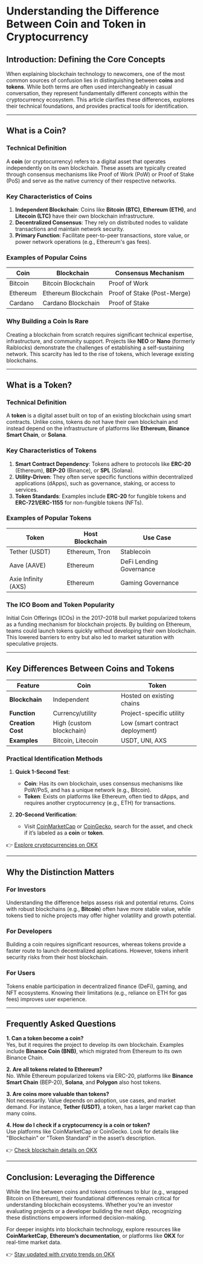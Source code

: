 # Understanding the Difference Between Coin and Token in Cryptocurrency  

## Introduction: Defining the Core Concepts  
When explaining blockchain technology to newcomers, one of the most common sources of confusion lies in distinguishing between **coins** and **tokens**. While both terms are often used interchangeably in casual conversation, they represent fundamentally different concepts within the cryptocurrency ecosystem. This article clarifies these differences, explores their technical foundations, and provides practical tools for identification.  

---

## What is a Coin?  

### Technical Definition  
A **coin** (or cryptocurrency) refers to a digital asset that operates independently on its own blockchain. These assets are typically created through consensus mechanisms like Proof of Work (PoW) or Proof of Stake (PoS) and serve as the native currency of their respective networks.  

### Key Characteristics of Coins  
1. **Independent Blockchain**: Coins like **Bitcoin (BTC)**, **Ethereum (ETH)**, and **Litecoin (LTC)** have their own blockchain infrastructure.  
2. **Decentralized Consensus**: They rely on distributed nodes to validate transactions and maintain network security.  
3. **Primary Function**: Facilitate peer-to-peer transactions, store value, or power network operations (e.g., Ethereum's gas fees).  

### Examples of Popular Coins  
| Coin | Blockchain | Consensus Mechanism |  
|------|------------|---------------------|  
| Bitcoin | Bitcoin Blockchain | Proof of Work |  
| Ethereum | Ethereum Blockchain | Proof of Stake (Post-Merge) |  
| Cardano | Cardano Blockchain | Proof of Stake |  

### Why Building a Coin Is Rare  
Creating a blockchain from scratch requires significant technical expertise, infrastructure, and community support. Projects like **NEO** or **Nano** (formerly Raiblocks) demonstrate the challenges of establishing a self-sustaining network. This scarcity has led to the rise of tokens, which leverage existing blockchains.  

---

## What is a Token?  

### Technical Definition  
A **token** is a digital asset built on top of an existing blockchain using smart contracts. Unlike coins, tokens do not have their own blockchain and instead depend on the infrastructure of platforms like **Ethereum**, **Binance Smart Chain**, or **Solana**.  

### Key Characteristics of Tokens  
1. **Smart Contract Dependency**: Tokens adhere to protocols like **ERC-20** (Ethereum), **BEP-20** (Binance), or **SPL** (Solana).  
2. **Utility-Driven**: They often serve specific functions within decentralized applications (dApps), such as governance, staking, or access to services.  
3. **Token Standards**: Examples include **ERC-20** for fungible tokens and **ERC-721/ERC-1155** for non-fungible tokens (NFTs).  

### Examples of Popular Tokens  
| Token | Host Blockchain | Use Case |  
|-------|------------------|----------|  
| Tether (USDT) | Ethereum, Tron | Stablecoin |  
| Aave (AAVE) | Ethereum | DeFi Lending Governance |  
| Axie Infinity (AXS) | Ethereum | Gaming Governance |  

### The ICO Boom and Token Popularity  
Initial Coin Offerings (ICOs) in the 2017–2018 bull market popularized tokens as a funding mechanism for blockchain projects. By building on Ethereum, teams could launch tokens quickly without developing their own blockchain. This lowered barriers to entry but also led to market saturation with speculative projects.  

---

## Key Differences Between Coins and Tokens  

| Feature | Coin | Token |  
|---------|------|-------|  
| **Blockchain** | Independent | Hosted on existing chains |  
| **Function** | Currency/utility | Project-specific utility |  
| **Creation Cost** | High (custom blockchain) | Low (smart contract deployment) |  
| **Examples** | Bitcoin, Litecoin | USDT, UNI, AXS |  

### Practical Identification Methods  
1. **Quick 1-Second Test**:  
   - **Coin**: Has its own blockchain, uses consensus mechanisms like PoW/PoS, and has a unique network (e.g., Bitcoin).  
   - **Token**: Exists on platforms like Ethereum, often tied to dApps, and requires another cryptocurrency (e.g., ETH) for transactions.  

2. **20-Second Verification**:  
   - Visit [CoinMarketCap](https://coinmarketcap.com/) or [CoinGecko](https://www.coingecko.com/), search for the asset, and check if it’s labeled as a **coin** or **token**.  

👉 [Explore cryptocurrencies on OKX](https://bit.ly/okx-bonus)  

---

## Why the Distinction Matters  

### For Investors  
Understanding the difference helps assess risk and potential returns. Coins with robust blockchains (e.g., **Bitcoin**) often have more stable value, while tokens tied to niche projects may offer higher volatility and growth potential.  

### For Developers  
Building a coin requires significant resources, whereas tokens provide a faster route to launch decentralized applications. However, tokens inherit security risks from their host blockchain.  

### For Users  
Tokens enable participation in decentralized finance (DeFi), gaming, and NFT ecosystems. Knowing their limitations (e.g., reliance on ETH for gas fees) improves user experience.  

---

## Frequently Asked Questions  

**1. Can a token become a coin?**  
Yes, but it requires the project to develop its own blockchain. Examples include **Binance Coin (BNB)**, which migrated from Ethereum to its own Binance Chain.  

**2. Are all tokens related to Ethereum?**  
No. While Ethereum popularized tokens via ERC-20, platforms like **Binance Smart Chain** (BEP-20), **Solana**, and **Polygon** also host tokens.  

**3. Are coins more valuable than tokens?**  
Not necessarily. Value depends on adoption, use cases, and market demand. For instance, **Tether (USDT)**, a token, has a larger market cap than many coins.  

**4. How do I check if a cryptocurrency is a coin or token?**  
Use platforms like CoinMarketCap or CoinGecko. Look for details like "Blockchain" or "Token Standard" in the asset’s description.  

👉 [Check blockchain details on OKX](https://bit.ly/okx-bonus)  

---

## Conclusion: Leveraging the Difference  

While the line between coins and tokens continues to blur (e.g., wrapped Bitcoin on Ethereum), their foundational differences remain critical for understanding blockchain ecosystems. Whether you’re an investor evaluating projects or a developer building the next dApp, recognizing these distinctions empowers informed decision-making.  

For deeper insights into blockchain technology, explore resources like **CoinMarketCap**, **Ethereum’s documentation**, or platforms like **OKX** for real-time market data.  

👉 [Stay updated with crypto trends on OKX](https://bit.ly/okx-bonus)
